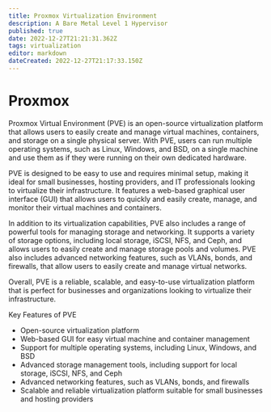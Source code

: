 ```yaml
---
title: Proxmox Virtualization Environment
description: A Bare Metal Level 1 Hypervisor
published: true
date: 2022-12-27T21:21:31.362Z
tags: virtualization
editor: markdown
dateCreated: 2022-12-27T21:17:33.150Z
---
```


# Proxmox
Proxmox Virtual Environment (PVE) is an open-source virtualization platform that allows users to easily create and manage virtual machines, containers, and storage on a single physical server. With PVE, users can run multiple operating systems, such as Linux, Windows, and BSD, on a single machine and use them as if they were running on their own dedicated hardware.

PVE is designed to be easy to use and requires minimal setup, making it ideal for small businesses, hosting providers, and IT professionals looking to virtualize their infrastructure. It features a web-based graphical user interface (GUI) that allows users to quickly and easily create, manage, and monitor their virtual machines and containers.

In addition to its virtualization capabilities, PVE also includes a range of powerful tools for managing storage and networking. It supports a variety of storage options, including local storage, iSCSI, NFS, and Ceph, and allows users to easily create and manage storage pools and volumes. PVE also includes advanced networking features, such as VLANs, bonds, and firewalls, that allow users to easily create and manage virtual networks.

Overall, PVE is a reliable, scalable, and easy-to-use virtualization platform that is perfect for businesses and organizations looking to virtualize their infrastructure.

Key Features of PVE
- Open-source virtualization platform
- Web-based GUI for easy virtual machine and container management
- Support for multiple operating systems, including Linux, Windows, and BSD
- Advanced storage management tools, including support for local storage, iSCSI, NFS, and Ceph
- Advanced networking features, such as VLANs, bonds, and firewalls
- Scalable and reliable virtualization platform suitable for small businesses and hosting providers



